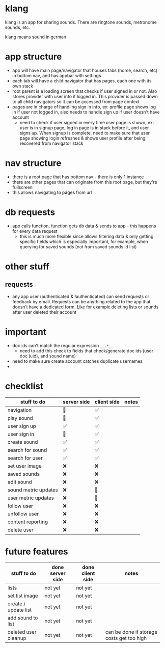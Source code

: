 # klang

klang is an app for sharing sounds. There are ringtone sounds, metronome sounds, etc.

klang means sound in german

# app structure
- app will have main page/navigator that houses tabs (home, search, etc) in bottom nav, and has appbar with settings
- each tab will have a child navigator that has pages, each one with its own stack
- root parent is a loading screen that checks if user signed in or not. Also stores provider with user info if logged in. This provider is passed down to all child navigators so it can be accessed from page context
- pages are in charge of handling sign in info, ex: profile page shows log in if user not logged in, also needs to handle sign up if user doesn't have account
  - need to check if user signed in every time user page is shown, ex: user is in signup page, log in page is in stack before it, and user signs up. When signup is complete, need to make sure that user page showing login refreshes & shows user profile after being recovered from navigator stack

# nav structure
- there is a root page that has bottom nav - there is only 1 instance
- there are other pages that can originate from this root page, but they're fullscreen
- this allows navigating to pages from url

# db requests
- app calls function, function gets db data & sends to app - this happens for every data request
  - this is much more flexible since allows filtering data & only getting specific fields which is especially important, for example, when querying for saved sounds (not from saved sounds id list)

# other stuff
## requests
- any app user (authenticated & !authenticated) can send requests or feedback by email. Requests can be anything related to the app that doesn't have a dedicated form. Like for example deleting lists or sounds after user deleted their account

<!--
A new Flutter project.

## Getting Started

This project is a starting point for a Flutter application.

A few resources to get you started if this is your first Flutter project:

- [Lab: Write your first Flutter app](https://flutter.dev/docs/get-started/codelab)
- [Cookbook: Useful Flutter samples](https://flutter.dev/docs/cookbook)

For help getting started with Flutter, view our
[online documentation](https://flutter.dev/docs), which offers tutorials,
samples, guidance on mobile development, and a full API reference.
-->
# important
- doc ids can't match the regular expression `__.*__`
  - need to add this check to fields that check/generate doc ids (user doc (uid), and sound name)
- need to make sure create account catches duplicate usernames
- 

# checklist
| stuff to do          | server side | client side | notes |
| -------------------- | ----------- | ----------- | ----- |
| navigation           | 🚫           | ✅           |       |
| play sound           | 🚫           | ✅           |       |
| user sign up         | ✅           | ✅           |       |
| user sign in         | 🚫           | ✅           |       |
| create sound         | ✅           | ✅           |       |
| search for sound     | ✅           | ✅           |       |
| search for user      | ✅           | ✅           |       |
| set user image       | ❌           | ❌           |       |
| saved sounds         | ❌           | ❌           |       |
| edit sound           | ❌           | ❌           |       |
| sound metric updates | ❌           | 🚫           |       |
| user metric updates  | ❌           | 🚫           |       |
| follow user          | ❌           | ❌           |       |
| unfollow user        | ❌           | ❌           |       |
| content reporting    | ❌           | ❌           |       |
| delete user          | ❌           | ❌           |       |


# future features
| stuff to do          | done server side | done client side | notes                                     |
| -------------------- | ---------------- | ---------------- | ----------------------------------------- |
| lists                | not yet          | not yet          |                                           |
| set list image       | not yet          | not yet          |                                           |
| create / update list | not yet          | not yet          |                                           |
| add sound to list    | not yet          | not yet          |                                           |
| deleted user cleanup | not yet          | not yet          | can be done if storage costs get too high |
